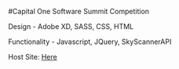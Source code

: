 #Capital One Software Summit Competition

Design - Adobe XD, SASS, CSS, HTML

Functionality - Javascript, JQuery, SkyScannerAPI

Host Site: [Here](https://mna1021.github.io/SkyScannerComp/)



